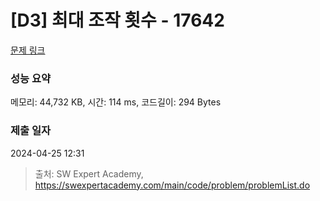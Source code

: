 # [D3] 최대 조작 횟수 - 17642 

[문제 링크](https://swexpertacademy.com/main/code/problem/problemDetail.do?contestProbId=AYj_Dz-6qLgDFASl) 

### 성능 요약

메모리: 44,732 KB, 시간: 114 ms, 코드길이: 294 Bytes

### 제출 일자

2024-04-25 12:31



> 출처: SW Expert Academy, https://swexpertacademy.com/main/code/problem/problemList.do